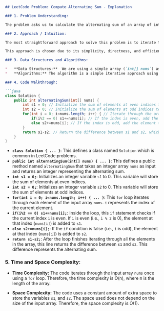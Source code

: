 ```markdown
## LeetCode Problem: Compute Alternating Sum - Explanation

### 1. Problem Understanding:

The problem asks us to calculate the alternating sum of an array of integers. The alternating sum is computed by adding elements at even indices and subtracting elements at odd indices. For example, if the input array is `[4, 2, 5, 3]`, the alternating sum would be `4 - 2 + 5 - 3 = 4`.

### 2. Approach / Intuition:

The most straightforward approach to solve this problem is to iterate through the input array and maintain two sums: one for the elements at even indices (`s1`) and another for the elements at odd indices (`s2`).  We can determine whether an index is even or odd using the modulo operator (`%`). After iterating through the entire array, we simply return the difference between `s1` and `s2` which gives us the alternating sum.

This approach is chosen due to its simplicity, directness, and efficiency. It doesn't require any complex data structures or algorithms and processes each element in the array only once.

### 3. Data Structures and Algorithms:

*   **Data Structures:**  We are using a simple array (`int[] nums`) as input. No other complex data structures are used.
*   **Algorithms:** The algorithm is a simple iterative approach using a `for` loop and the modulo operator.

### 4. Code Walkthrough:

```java
class Solution {
    public int alternatingSum(int[] nums) {
        int s1 = 0; // Initialize the sum of elements at even indices to 0
        int s2 = 0; // Initialize the sum of elements at odd indices to 0
        for(int i = 0; i<nums.length; i++) { // Iterate through the array
            if(i%2 == 0) s1+=nums[i]; // If the index is even, add the element to s1
            else s2+=nums[i]; // If the index is odd, add the element to s2
        }
        return s1-s2; // Return the difference between s1 and s2, which is the alternating sum
    }
}
```

*   **`class Solution { ... }`**: This defines a class named `Solution` which is common in LeetCode problems.
*   **`public int alternatingSum(int[] nums) { ... }`**: This defines a public method named `alternatingSum` that takes an integer array `nums` as input and returns an integer representing the alternating sum.
*   **`int s1 = 0;`**: Initializes an integer variable `s1` to 0. This variable will store the sum of elements at even indices.
*   **`int s2 = 0;`**: Initializes an integer variable `s2` to 0. This variable will store the sum of elements at odd indices.
*   **`for(int i = 0; i<nums.length; i++) { ... }`**: This `for` loop iterates through each element of the input array `nums`. `i` represents the index of the current element.
*   **`if(i%2 == 0) s1+=nums[i];`**: Inside the loop, this `if` statement checks if the current index `i` is even. If `i` is even (i.e., `i % 2` is 0), the element at that index (`nums[i]`) is added to `s1`.
*   **`else s2+=nums[i];`**: If the `if` condition is false (i.e., `i` is odd), the element at that index (`nums[i]`) is added to `s2`.
*   **`return s1-s2;`**: After the loop finishes iterating through all the elements in the array, this line returns the difference between `s1` and `s2`. This difference represents the alternating sum.

### 5. Time and Space Complexity:

*   **Time Complexity:** The code iterates through the input array `nums` once using a `for` loop. Therefore, the time complexity is O(n), where n is the length of the array.

*   **Space Complexity:** The code uses a constant amount of extra space to store the variables `s1`, and `s2`. The space used does not depend on the size of the input array.  Therefore, the space complexity is O(1).
